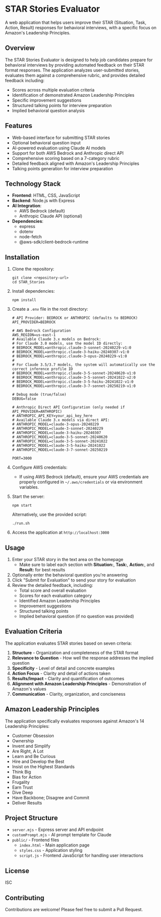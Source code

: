 # STAR Stories Evaluator

A web application that helps users improve their STAR (Situation, Task, Action, Result) responses for behavioral interviews, with a specific focus on Amazon's Leadership Principles.

## Overview

The STAR Stories Evaluator is designed to help job candidates prepare for behavioral interviews by providing automated feedback on their STAR format responses. The application analyzes user-submitted stories, evaluates them against a comprehensive rubric, and provides detailed feedback including:

- Scores across multiple evaluation criteria
- Identification of demonstrated Amazon Leadership Principles
- Specific improvement suggestions
- Structured talking points for interview preparation
- Implied behavioral question analysis

## Features

- Web-based interface for submitting STAR stories
- Optional behavioral question input
- AI-powered evaluation using Claude AI models
- Support for both AWS Bedrock and Anthropic direct API
- Comprehensive scoring based on a 7-category rubric
- Detailed feedback aligned with Amazon's Leadership Principles
- Talking points generation for interview preparation

## Technology Stack

- **Frontend**: HTML, CSS, JavaScript
- **Backend**: Node.js with Express
- **AI Integration**: 
  - AWS Bedrock (default)
  - Anthropic Claude API (optional)
- **Dependencies**: 
  - express
  - dotenv
  - node-fetch
  - @aws-sdk/client-bedrock-runtime

## Installation

1. Clone the repository:
   ```
   git clone <repository-url>
   cd STAR_Stories
   ```

2. Install dependencies:
   ```
   npm install
   ```

3. Create a `.env` file in the root directory:
   ```
   # API Provider: BEDROCK or ANTHROPIC (defaults to BEDROCK)
   API_PROVIDER=BEDROCK
   
   # AWS Bedrock Configuration
   AWS_REGION=us-east-1
   # Available Claude 3.x models on Bedrock:
   # For Claude 3.0 models, use the model ID directly:
   # BEDROCK_MODEL=anthropic.claude-3-sonnet-20240229-v1:0
   # BEDROCK_MODEL=anthropic.claude-3-haiku-20240307-v1:0
   # BEDROCK_MODEL=anthropic.claude-3-opus-20240229-v1:0
   #
   # For Claude 3.5/3.7 models, the system will automatically use the correct inference profile ID
   # BEDROCK_MODEL=anthropic.claude-3-5-sonnet-20240620-v1:0
   # BEDROCK_MODEL=anthropic.claude-3-5-sonnet-20241022-v2:0
   # BEDROCK_MODEL=anthropic.claude-3-5-haiku-20241022-v1:0
   # BEDROCK_MODEL=anthropic.claude-3-7-sonnet-20250219-v1:0
   
   # Debug mode (true/false)
   DEBUG=false
   
   # Anthropic Direct API Configuration (only needed if API_PROVIDER=ANTHROPIC)
   # ANTHROPIC_API_KEY=your_api_key_here
   # Available Claude 3.x models via direct API:
   # ANTHROPIC_MODEL=claude-3-opus-20240229
   # ANTHROPIC_MODEL=claude-3-sonnet-20240229
   # ANTHROPIC_MODEL=claude-3-haiku-20240307
   # ANTHROPIC_MODEL=claude-3-5-sonnet-20240620
   # ANTHROPIC_MODEL=claude-3-5-sonnet-20241022
   # ANTHROPIC_MODEL=claude-3-5-haiku-20241022
   # ANTHROPIC_MODEL=claude-3-7-sonnet-20250219
   
   PORT=3000
   ```

4. Configure AWS credentials:
   - If using AWS Bedrock (default), ensure your AWS credentials are properly configured in `~/.aws/credentials` or via environment variables.

5. Start the server:
   ```
   npm start
   ```
   
   Alternatively, use the provided script:
   ```
   ./run.sh
   ```

6. Access the application at `http://localhost:3000`

## Usage

1. Enter your STAR story in the text area on the homepage
   - Make sure to label each section with **Situation:**, **Task:**, **Action:**, and **Result:** for best results
2. Optionally enter the behavioral question you're answering
3. Click "Submit for Evaluation" to send your story for evaluation
4. Review the detailed feedback, including:
   - Total score and overall evaluation
   - Scores for each evaluation category
   - Identified Amazon Leadership Principles
   - Improvement suggestions
   - Structured talking points
   - Implied behavioral question (if no question was provided)

## Evaluation Criteria

The application evaluates STAR stories based on seven criteria:

1. **Structure** - Organization and completeness of the STAR format
2. **Relevance to Question** - How well the response addresses the implied question
3. **Specificity** - Level of detail and concrete examples
4. **Action Focus** - Clarity and detail of actions taken
5. **Results/Impact** - Clarity and quantification of outcomes
6. **Alignment with Amazon Leadership Principles** - Demonstration of Amazon's values
7. **Communication** - Clarity, organization, and conciseness

## Amazon Leadership Principles

The application specifically evaluates responses against Amazon's 14 Leadership Principles:

- Customer Obsession
- Ownership
- Invent and Simplify
- Are Right, A Lot
- Learn and Be Curious
- Hire and Develop the Best
- Insist on the Highest Standards
- Think Big
- Bias for Action
- Frugality
- Earn Trust
- Dive Deep
- Have Backbone; Disagree and Commit
- Deliver Results

## Project Structure

- `server.mjs` - Express server and API endpoint
- `customPrompt.mjs` - AI prompt template for Claude
- `public/` - Frontend files
  - `index.html` - Main application page
  - `styles.css` - Application styling
  - `script.js` - Frontend JavaScript for handling user interactions

## License

ISC

## Contributing

Contributions are welcome! Please feel free to submit a Pull Request.
